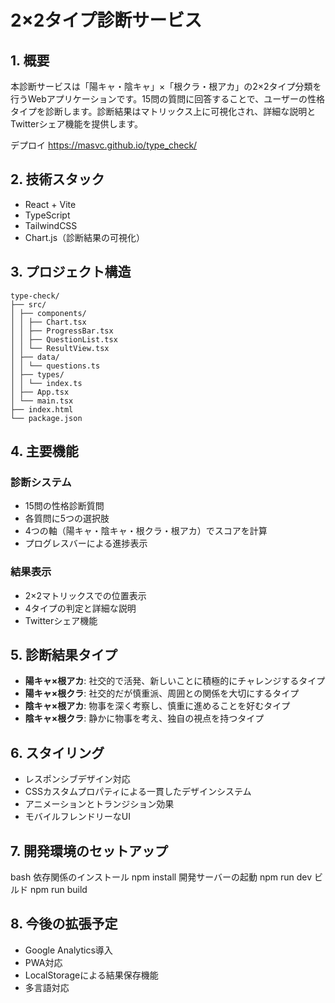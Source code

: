 # 2×2タイプ診断サービス

## 1. 概要
本診断サービスは「陽キャ・陰キャ」×「根クラ・根アカ」の2×2タイプ分類を行うWebアプリケーションです。15問の質問に回答することで、ユーザーの性格タイプを診断します。診断結果はマトリックス上に可視化され、詳細な説明とTwitterシェア機能を提供します。

デプロイ
https://masvc.github.io/type_check/

## 2. 技術スタック
- React + Vite
- TypeScript
- TailwindCSS
- Chart.js（診断結果の可視化）

## 3. プロジェクト構造
```
type-check/
├── src/
│ ├── components/
│ │ ├── Chart.tsx
│ │ ├── ProgressBar.tsx
│ │ ├── QuestionList.tsx
│ │ └── ResultView.tsx
│ ├── data/
│ │ └── questions.ts
│ ├── types/
│ │ └── index.ts
│ ├── App.tsx
│ └── main.tsx
├── index.html
└── package.json
```

## 4. 主要機能
### 診断システム
- 15問の性格診断質問
- 各質問に5つの選択肢
- 4つの軸（陽キャ・陰キャ・根クラ・根アカ）でスコアを計算
- プログレスバーによる進捗表示

### 結果表示
- 2×2マトリックスでの位置表示
- 4タイプの判定と詳細な説明
- Twitterシェア機能

## 5. 診断結果タイプ
- **陽キャ×根アカ**: 社交的で活発、新しいことに積極的にチャレンジするタイプ
- **陽キャ×根クラ**: 社交的だが慎重派、周囲との関係を大切にするタイプ
- **陰キャ×根アカ**: 物事を深く考察し、慎重に進めることを好むタイプ
- **陰キャ×根クラ**: 静かに物事を考え、独自の視点を持つタイプ

## 6. スタイリング
- レスポンシブデザイン対応
- CSSカスタムプロパティによる一貫したデザインシステム
- アニメーションとトランジション効果
- モバイルフレンドリーなUI

## 7. 開発環境のセットアップ
bash
依存関係のインストール
npm install
開発サーバーの起動
npm run dev
ビルド
npm run build


## 8. 今後の拡張予定
- Google Analytics導入
- PWA対応
- LocalStorageによる結果保存機能
- 多言語対応